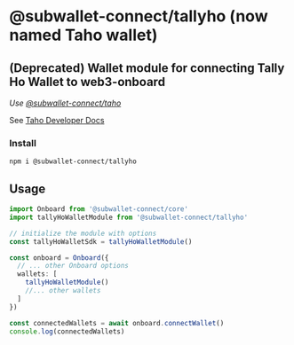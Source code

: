 # @subwallet-connect/tallyho (now named Taho wallet)

## (Deprecated) Wallet module for connecting Tally Ho Wallet to web3-onboard
_Use [@subwallet-connect/taho](../taho/README.md)_

See [Taho Developer Docs](https://docs.tally.cash/tally/developers/integrating-dapps)

### Install

`npm i @subwallet-connect/tallyho`

## Usage

```typescript
import Onboard from '@subwallet-connect/core'
import tallyHoWalletModule from '@subwallet-connect/tallyho'

// initialize the module with options
const tallyHoWalletSdk = tallyHoWalletModule()

const onboard = Onboard({
  // ... other Onboard options
  wallets: [
    tallyHoWalletModule()
    //... other wallets
  ]
})

const connectedWallets = await onboard.connectWallet()
console.log(connectedWallets)
```
